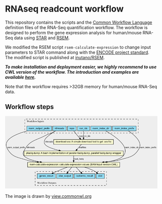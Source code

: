# RNAseq readcount workflow

This repository contains the scripts and the [Common Workflow Language](https://commonwl.org) definition files of the RNA-Seq quantification workflow. The workflow is designed to perform the gene expression analysis for human/mouse RNA-Seq data using [STAR](https://github.com/alexdobin/STAR) and [RSEM](https://github.com/deweylab/RSEM).

We modified the RSEM script `rsem-calculate-expression` to change input parameters to STAR command along with the [ENCODE project standard](https://www.encodeproject.org/pipelines/ENCPL002LSE/). The modified script is published at [inutano/RSEM](https://github.com/inutano/RSEM).

***To make installation and deployment easier, we highly recommend to use CWL version of the workflow. The introduction and examples are available [here](analysis/processing/readcount/cwl).***

Note that the workflow requires >32GB memory for human/mouse RNA-Seq data.

## Workflow steps

![workflow structure drawn by [view.commonwl.org](https://view.commonwl.org/workflows/github.com/inutano/sra-star-rsem/blob/master/analysis/processing/readcount/cwl/rsem_from_sra_wf.cwl)](analysis/processing/readcount/cwl/images/star-rsem.png)

The image is drawn by [view.commonwl.org](https://view.commonwl.org)
